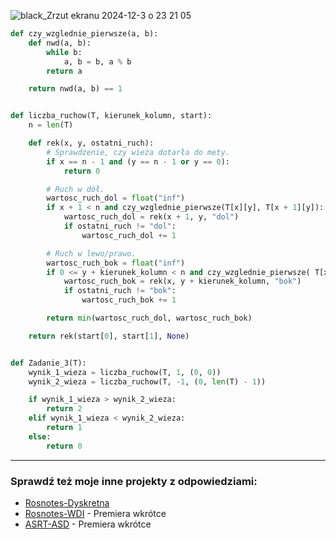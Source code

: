 
![black_Zrzut ekranu 2024-12-3 o 23 21 05](https://github.com/user-attachments/assets/21cd3999-c339-45a0-a0ad-32ef3f5bce3c)

```python
def czy_wzglednie_pierwsze(a, b):
    def nwd(a, b):
        while b:
            a, b = b, a % b
        return a

    return nwd(a, b) == 1


def liczba_ruchow(T, kierunek_kolumn, start):
    n = len(T)

    def rek(x, y, ostatni_ruch):
        # Sprawdzenie, czy wieża dotarła do mety.
        if x == n - 1 and (y == n - 1 or y == 0):
            return 0

        # Ruch w dół.
        wartosc_ruch_dol = float("inf")
        if x + 1 < n and czy_wzglednie_pierwsze(T[x][y], T[x + 1][y]):
            wartosc_ruch_dol = rek(x + 1, y, "dol")
            if ostatni_ruch != "dol":
                wartosc_ruch_dol += 1

        # Ruch w lewo/prawo.
        wartosc_ruch_bok = float("inf")
        if 0 <= y + kierunek_kolumn < n and czy_wzglednie_pierwsze( T[x][y], T[x][y + kierunek_kolumn]):
            wartosc_ruch_bok = rek(x, y + kierunek_kolumn, "bok")
            if ostatni_ruch != "bok":
                wartosc_ruch_bok += 1

        return min(wartosc_ruch_dol, wartosc_ruch_bok)

    return rek(start[0], start[1], None)


def Zadanie_3(T):
    wynik_1_wieza = liczba_ruchow(T, 1, (0, 0))
    wynik_2_wieza = liczba_ruchow(T, -1, (0, len(T) - 1))

    if wynik_1_wieza > wynik_2_wieza:
        return 2
    elif wynik_1_wieza < wynik_2_wieza:
        return 1
    else:
        return 0

```


---
### Sprawdź też moje inne projekty z odpowiedziami:
- [Rosnotes-Dyskretna](https://github.com/kamilGie/Rosnotes-Dyskretna)
- [Rosnotes-WDI](https://github.com/kamilGie/Rosnotes-WDI) - Premiera wkrótce
- [ASRT-ASD](https://github.com/kamilGie/Rosnotes-Dyskretna) - Premiera wkrótce
